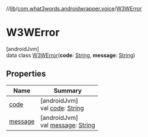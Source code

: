 //[lib](../../../index.md)/[com.what3words.androidwrapper.voice](../index.md)/[W3WError](index.md)

# W3WError

[androidJvm]\
data class [W3WError](index.md)(**code**: [String](https://kotlinlang.org/api/latest/jvm/stdlib/kotlin/-string/index.html), **message**: [String](https://kotlinlang.org/api/latest/jvm/stdlib/kotlin/-string/index.html))

## Properties

| Name | Summary |
|---|---|
| [code](code.md) | [androidJvm]<br>val [code](code.md): [String](https://kotlinlang.org/api/latest/jvm/stdlib/kotlin/-string/index.html) |
| [message](message.md) | [androidJvm]<br>val [message](message.md): [String](https://kotlinlang.org/api/latest/jvm/stdlib/kotlin/-string/index.html) |

